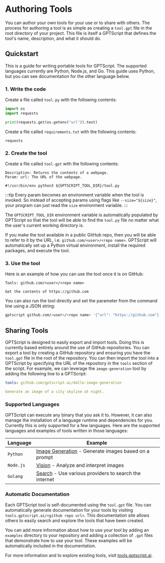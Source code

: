 # Authoring Tools

You can author your own tools for your use or to share with others.
The process for authoring a tool is as simple as creating a `tool.gpt` file in the root directory of your project.
This file is itself a GPTScript that defines the tool's name, description, and what it should do.

## Quickstart

This is a guide for writing portable tools for GPTScript. The supported languages currently are Python, Node.js, and Go. This guide uses Python, but you can see documentation for the other language below.

### 1. Write the code

Create a file called `tool.py` with the following contents:

```python
import os
import requests

print(requests.get(os.getenv("url")).text)
```

Create a file called `requirements.txt` with the following contents:

```
requests
```

### 2. Create the tool

Create a file called `tool.gpt` with the following contents:

```
Description: Returns the contents of a webpage.
Param: url: The URL of the webpage.

#!/usr/bin/env python3 ${GPTSCRIPT_TOOL_DIR}/tool.py
```

:::tip
Every param becomes an environment variable when the tool is invoked. So instead of accepting params using flags like `--size="${size}"`, your program can just read the `size` environment variable.
:::

The `GPTSCRIPT_TOOL_DIR` environment variable is automatically populated by GPTScript so that the tool
will be able to find the `tool.py` file no matter what the user's current working directory is.

If you make the tool available in a public GitHub repo, then you will be able to refer to it by
the URL, i.e. `github.com/<user>/<repo name>`. GPTScript will automatically set up a Python virtual
environment, install the required packages, and execute the tool.

### 3. Use the tool

Here is an example of how you can use the tool once it is on GitHub:

```
Tools: github.com/<user>/<repo name>

Get the contents of https://github.com
```

You can also run the tool directly and set the parameter from the command line using a JSON string:

```bash
gptscript github.com/<user>/<repo name> '{"url": "https://github.com"}'
```

## Sharing Tools

GPTScript is designed to easily export and import tools. Doing this is currently based entirely around the use of GitHub repositories. You can export a tool by creating a GitHub repository and ensuring you have the `tool.gpt` file in the root of the repository. You can then import the tool into a GPTScript by specifying the URL of the repository in the `tools` section of the script. For example, we can leverage the `image-generation` tool by adding the following line to a GPTScript:

```yaml
tools: github.com/gptscript-ai/dalle-image-generation

Generate an image of a city skyline at night.
```

### Supported Languages

GPTScript can execute any binary that you ask it to. However, it can also manage the installation of a language runtime and dependencies for you. Currently this is only supported for a few languages. Here are the supported languages and examples of tools written in those languages:

| Language  | Example                                                                                                        |
|-----------|----------------------------------------------------------------------------------------------------------------|
| `Python`  | [Image Generation](https://github.com/gptscript-ai/dalle-image-generation) - Generate images based on a prompt |
| `Node.js` | [Vision](https://github.com/gptscript-ai/gpt4-v-vision) - Analyze and interpret images                         |
| `Golang`  | [Search](https://github.com/gptscript-ai/search) - Use various providers to search the internet                |


### Automatic Documentation

Each GPTScript tool is self-documented using the `tool.gpt` file. You can automatically generate documentation for your tools by visiting `tools.gptscript.ai/<github repo url>`. This documentation site allows others to easily search and explore the tools that have been created. 

You can add more information about how to use your tool by adding an `examples` directory to your repository and adding a collection of `.gpt` files that demonstrate how to use your tool. These examples will be automatically included in the documentation.

For more information and to explore existing tools, visit [tools.gptscript.ai](https://tools.gptscript.ai).
